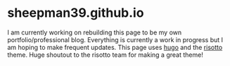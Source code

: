 # sheepman39.github.io
I am currently working on rebuilding this page to be my own portfolio/professional blog.  Everything is currently a work in progress but I am hoping to make frequent updates.
This page uses [hugo](https://gohugo.io/) and the [risotto](https://github.com/joeroe/risotto) theme. Huge shoutout to the risotto team for making a great theme!
